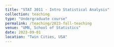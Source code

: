 ```yaml
---
title: "STAT 3011 - Intro Statistical Analysis"
collection: teaching
type: "Undergraduate course"
permalink: /teaching/2023-fall-teaching
venue: "UMN, School of Statistics"
date: 2023-09-01
location: "Twin Cities, USA"
---
```

